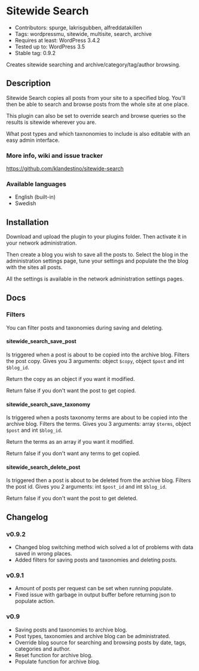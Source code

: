 Sitewide Search
===============

* Contributors: spurge, lakrisgubben, alfreddatakillen
* Tags: wordpressmu, sitewide, multisite, search, archive
* Requires at least: WordPress 3.4.2
* Tested up to: WordPress 3.5
* Stable tag: 0.9.2

Creates sitewide searching and archive/category/tag/author browsing.

Description
-----------

Sitewide Search copies all posts from your site to a specified blog. You'll then be able to search and browse posts from the whole site at one place.

This plugin can also be set to override search and browse queries so the results is sitewide wherever you are.

What post types and which taxnonomies to include is also editable with an easy admin interface.

### More info, wiki and issue tracker

https://github.com/klandestino/sitewide-search

### Available languages

* English (built-in)
* Swedish

Installation
------------

Download and upload the plugin to your plugins folder. Then activate it in your network administration.

Then create a blog you wish to save all the posts to. Select the blog in the administration settings page, tune your settings and populate the the blog with the sites all posts.

All the settings is available in the network administration settings pages.

Docs
----

### Filters

You can filter posts and taxonomies during saving and deleting.

#### sitewide_search_save_post

Is triggered when a post is about to be copied into the archive blog.
Filters the post copy. Gives you 3 arguments: object `$copy`, object
`$post` and int `$blog_id`.

Return the copy as an object if you want it modified.

Return false if you don't want the post to get copied.

#### sitewide_search_save_taxonomy

Is triggered when a posts taxonomy terms are about to be copied into the
archive blog. Filters the terms. Gives you 3 arguments: array `$terms`,
object `$post` and int `$blog_id`.

Return the terms as an array if you want it modified.

Return false if you don't want any terms to get copied.

#### sitewide_search_delete_post

Is triggered then a post is about to be deleted from the archive blog.
Filters the post id. Gives you 2 arguments: int `$post_id` and int
`$blog_id`.

Return false if you don't want the post to get deleted.

Changelog
---------

### v0.9.2

* Changed blog switching method wich solved a lot of problems with data saved in wrong places.
* Added filters for saving posts and taxonomies and deleting posts.

### v0.9.1

* Amount of posts per request can be set when running populate.
* Fixed issue with garbage in output buffer before returning json to populate action.

### v0.9

* Saving posts and taxonomies to archive blog.
* Post types, taxonomies and archive blog can be administrated.
* Override blog source for searching and browsing posts by date, tags, categories and author.
* Reset function for archive blog.
* Populate function for archive blog.
